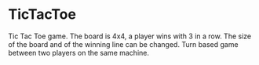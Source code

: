 # TicTacToe
Tic Tac Toe game. The board is 4x4, a player wins with 3 in a row. The size of the board and of the winning line can be changed.
Turn based game between two players on the same machine.